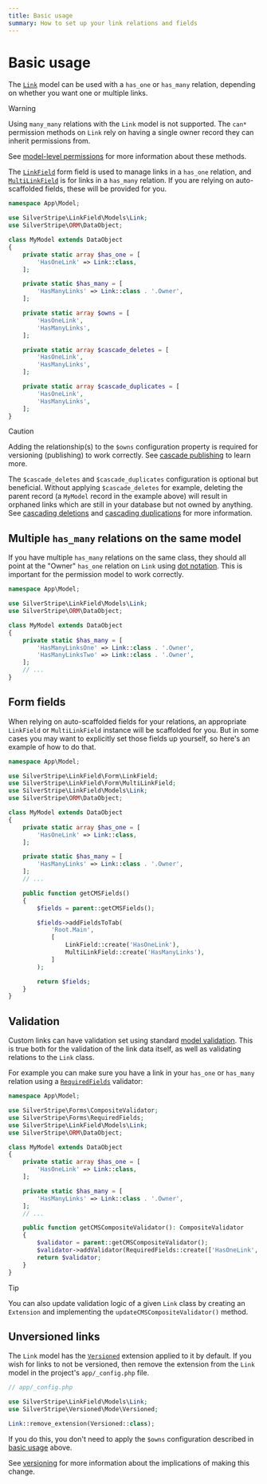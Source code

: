 ```yaml
---
title: Basic usage
summary: How to set up your link relations and fields
---
```


# Basic usage

The [`Link`](api:SilverStripe\LinkField\Models\Link) model can be used with a `has_one` or `has_many` relation, depending on whether you want one or multiple links.

> [!WARNING]
> Using `many_many` relations with the `Link` model is not supported. The `can*` permission methods on `Link` rely on having a single owner record they can inherit permissions from.
>
> See [model-level permissions](https://docs.silverstripe.org/en/developer_guides/model/permissions) for more information about these methods.

The [`LinkField`](api:SilverStripe\LinkField\Form\LinkField) form field is used to manage links in a `has_one` relation, and [`MultiLinkField`](api:SilverStripe\LinkField\Form\MultiLinkField) is for links in a `has_many` relation. If you are relying on auto-scaffolded fields, these will be provided for you.

```php
namespace App\Model;

use SilverStripe\LinkField\Models\Link;
use SilverStripe\ORM\DataObject;

class MyModel extends DataObject
{
    private static array $has_one = [
        'HasOneLink' => Link::class,
    ];

    private static $has_many = [
        'HasManyLinks' => Link::class . '.Owner',
    ];

    private static array $owns = [
        'HasOneLink',
        'HasManyLinks',
    ];

    private static array $cascade_deletes = [
        'HasOneLink',
        'HasManyLinks',
    ];

    private static array $cascade_duplicates = [
        'HasOneLink',
        'HasManyLinks',
    ];
}
```

> [!CAUTION]
> Adding the relationship(s) to the `$owns` configuration property is required for versioning (publishing) to work correctly. See [cascade publishing](https://docs.silverstripe.org/en/developer_guides/model/versioning/#cascade-publishing) to learn more.

The `$cascade_deletes` and `$cascade_duplicates` configuration is optional but beneficial. Without applying `$cascade_deletes` for example, deleting the parent record (a `MyModel` record in the example above) will result in orphaned links which are still in your database but not owned by anything. See [cascading deletions](https://docs.silverstripe.org/en/developer_guides/model/relations/#cascading-deletions) and [cascading duplications](https://docs.silverstripe.org/en/developer_guides/model/relations/#cascading-duplications) for more information.

## Multiple `has_many` relations on the same model

If you have multiple `has_many` relations on the same class, they should all point at the "Owner" `has_one` relation on `Link` using [dot notation](https://docs.silverstripe.org/en/developer_guides/model/relations/#dot-notation). This is important for the permission model to work correctly.

```php
namespace App\Model;

use SilverStripe\LinkField\Models\Link;
use SilverStripe\ORM\DataObject;

class MyModel extends DataObject
{
    private static $has_many = [
        'HasManyLinksOne' => Link::class . '.Owner',
        'HasManyLinksTwo' => Link::class . '.Owner',
    ];
    // ...
}
```

## Form fields

When relying on auto-scaffolded fields for your relations, an appropriate `LinkField` or `MultiLinkField` instance will be scaffolded for you. But in some cases you may want to explicitly set those fields up yourself, so here's an example of how to do that.

```php
namespace App\Model;

use SilverStripe\LinkField\Form\LinkField;
use SilverStripe\LinkField\Form\MultiLinkField;
use SilverStripe\LinkField\Models\Link;
use SilverStripe\ORM\DataObject;

class MyModel extends DataObject
{
    private static array $has_one = [
        'HasOneLink' => Link::class,
    ];

    private static $has_many = [
        'HasManyLinks' => Link::class . '.Owner',
    ];
    // ...

    public function getCMSFields()
    {
        $fields = parent::getCMSFields();

        $fields->addFieldsToTab(
            'Root.Main',
            [
                LinkField::create('HasOneLink'),
                MultiLinkField::create('HasManyLinks'),
            ]
        );

        return $fields;
    }
}
```

## Validation

Custom links can have validation set using standard [model validation](https://docs.silverstripe.org/en/developer_guides/forms/validation/#model-validation). This is true both for the validation of the link data itself, as well as validating relations to the `Link` class.

For example you can make sure you have a link in your `has_one` or `has_many` relation using a [`RequiredFields`](api:SilverStripe\Forms\RequiredFields) validator:

```php
namespace App\Model;

use SilverStripe\Forms\CompositeValidator;
use SilverStripe\Forms\RequiredFields;
use SilverStripe\LinkField\Models\Link;
use SilverStripe\ORM\DataObject;

class MyModel extends DataObject
{
    private static array $has_one = [
        'HasOneLink' => Link::class,
    ];

    private static $has_many = [
        'HasManyLinks' => Link::class . '.Owner',
    ];
    // ...

    public function getCMSCompositeValidator(): CompositeValidator
    {
        $validator = parent::getCMSCompositeValidator();
        $validator->addValidator(RequiredFields::create(['HasOneLink', 'HasManyLinks']));
        return $validator;
    }
}
```

> [!TIP]
> You can also update validation logic of a given `Link` class by creating an `Extension` and implementing the `updateCMSCompositeValidator()` method.

## Unversioned links

The `Link` model has the [`Versioned`](api:SilverStripe\Versioned\Mode\Versioned) extension applied to it by default. If you wish for links to not be versioned, then remove the extension from the `Link` model in the project's `app/_config.php` file.

```php
// app/_config.php

use SilverStripe\LinkField\Models\Link;
use SilverStripe\Versioned\Mode\Versioned;

Link::remove_extension(Versioned::class);
```

If you do this, you don't need to apply the `$owns` configuration described in [basic usage](#basic-usage) above.

See [versioning](https://docs.silverstripe.org/en/developer_guides/model/versioning/) for more information about the implications of making this change.
